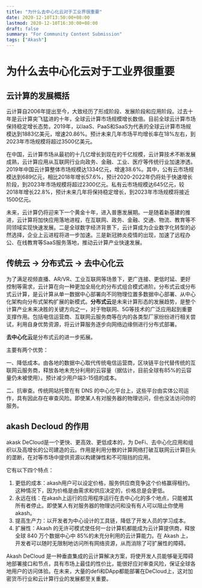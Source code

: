 ```yaml
---
title: "为什么去中心化云对于工业界很重要"
date: 2020-12-10T13:50:00+08:00
lastmod: 2020-12-10T16:30:00+08:00
draft: false
summary: "For Community Content Submission"
tags: ["Akash"]
---
```


# 为什么去中心化云对于工业界很重要

## 云计算的发展概括

云计算自2006年提出至今，大致经历了形成阶段、发展阶段和应用阶段。过去十年是云计算突飞猛进的十年，全球云计算市场规模增长数倍。目前全球云计算市场保持稳定增长态势。2019年，以IaaS、PaaS和SaaS为代表的全球云计算市场规模达到1883亿美元，增速20.86%。预计未来几年市场平均增长率在18%左右，到2023年市场规模将超过3500亿美元。

在中国，云计算市场从最初的十几亿增长到现在的千亿规模，云计算技术不断发展成熟，云计算应用从互联网行业向政务、金融、工业、医疗等传统行业加速渗透。2019年中国云计算整体市场规模达1334亿元，增速38.6%。其中，公有云市场规模达到689亿元，相比2018年增长57.6%，预计2020-2022年仍将处于快速增长阶段，到2023年市场规模将超过2300亿元。私有云市场规模达645亿元，较2018年增长22.8%，预计未来几年将保持稳定增长，到2023年市场规模将接近1500亿元。

未来，云计算仍将迎来下一个黄金十年，进入普惠发展期。一是随着新基建的推进，云计算将加快应用落地进程，在互联网、政务、金融、交通、物流、教育等不同领域实现快速发展。二是全球数字经济背景下，云计算成为企业数字化转型的必然选择，企业上云进程将进一步加速。三是新冠肺炎疫情的出现，加速了远程办公、在线教育等SaaS服务落地，推动云计算产业快速发展。

## 传统云 -> 分布式云 -> 去中心化云
为了满足视频直播、AR/VR、工业互联网等场景下，更广连接、更低时延、更好控制等需求，云计算在向一种更加全局化的分布式组合模式进阶。分布式云或分布式云计算，是云计算从单一数据中心部署向不同物理位置多数据中心部署、从中心化架构向分布式架构扩展的新模式。**分布式云**是未来计算形态的发展趋势，是整个计算产业未来决胜的关键方向之一，对于物联网、5G等技术的广泛应用起到重要支撑作用。包括电信运营商、互联网云服务商等在内的各类型厂家纷纷进行相关尝试，利用自身优势资源，将云计算服务逐步向网络边缘侧进行分布式部署。

**去中心化云**是分布式云的进一步拓展。

主要有两个优势：

一、降低成本。由各地的数据中心取代传统电信运营商，区块链平台代替传统的互联网云服务商，释放各地未充分利用的云容量（据估计，目前全球有85%的云容量仍未被使用）。预计减少用户端3-15倍的成本。

二、抗审查。传统网站托管在有 DNS 的中心化平台上，这些平台由实体公司运作，具有因此存在审查风险。即使某人有对服务器的物理访问，但也没法访问你的服务。

## akash Decloud 的作用

akask DeCloud是一个更快、更高效、更低成本的，为 DeFi、去中心化应用和组织以及高增长的公司建造的云。作用是利用分散的计算网络打破互联网云计算巨头的垄断，在对等市场中提供资源以构建弹性和不可阻挡的应用。

它有以下四个特点：

1. 更低的成本：akash用户可以设定价格，服务供应商竞争这个价格赢得租约。这种情况下，因为价格是由需求和供应决定的，价格总是会更低。
2. 永远在线：在akash上运行的应用程序运行在去中心化的多个地点，只能被其所有者停止。即使某人有对服务器的物理访问和没有有人可以阻止你使用akash。
3. 提高生产力：以开发者为中心设计的工具链，降低了开发人员的学习成本。
4. 扩展性：Akash 的无许可模式使任何一台计算机都能成为云计算提供商，释放全球 840 万个数据中心中 85%的未充分利用的云计算能力。在 Akash 上，开发者可以随时无限制地访问所有网络资源，从而消除了可扩展性的障碍。

Akash DeCloud 是一种垂直集成的云计算解决方案，将使开发人员能够毫无障碍地部署接口和节点，具有市场上最佳的性价比，能很好应对审查风险，保证全球各地用户的访问体验。在未来，大量的defi和DApp都能部署在DeCloud上，这对加密货币行业和云计算行业的发展都至关重要。
